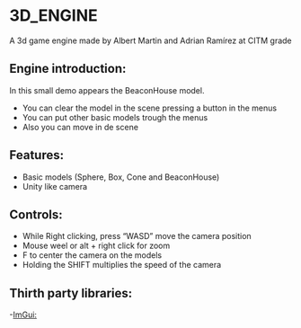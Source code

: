# 3D_ENGINE

A 3d game engine made by Albert Martin and Adrian Ramírez at CITM grade

## Engine introduction:

In this small demo appears the BeaconHouse model.
- You can clear the model in the scene pressing a button in the menus
- You can put other basic models trough the menus
- Also you can move in de scene

## Features:

- Basic models (Sphere, Box, Cone and BeaconHouse)
- Unity like camera

## Controls:

- While Right clicking, press “WASD” move the camera position
- Mouse weel or alt + right click for zoom
- F to center the camera on the models
- Holding the SHIFT multiplies the speed of the camera


## Thirth party libraries:

-[ImGui: ](https://www.classicgame.com/game/Tom+%26+Jerry+Mousetrap+Pinball)
